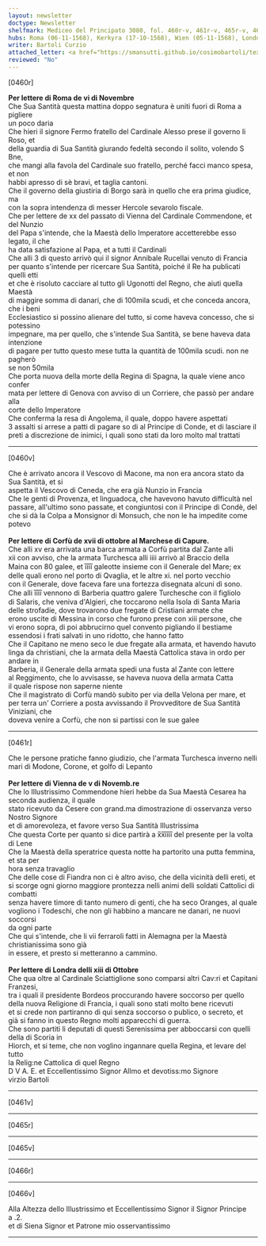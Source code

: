 ```yaml
---
layout: newsletter
doctype: Newsletter
shelfmark: Mediceo del Principato 3080, fol. 460r-v, 461r-v, 465r-v, 466r-v
hubs: Roma (06-11-1568), Kerkyra (17-10-1568), Wien (05-11-1568), London (13-10-1568)
writer: Bartoli Curzio
attached_letter: <a href="https://smansutti.github.io/cosimobartoli/texts/2979_041/">2979_041</a>
reviewed: "No"
---
```


[0460r]  
  
  
<strong>Per lettere di Roma de vi di Novembre</strong>  
Che Sua Santità questa mattina doppo segnatura è uniti fuori di Roma a pigliere  
un poco daria  
Che hieri il signore Fermo fratello del Cardinale Alesso prese il governo li Roso, et  
della guardia di Sua Santità giurando fedeltà secondo il solito, volendo S Bne,  
che mangi alla favola del Cardinale suo fratello, perché facci manco spesa, et non  
habbi apresso di sè bravi, et taglia cantoni.  
Che il governo della giustiria di Borgo sarà in quello che era prima giudice, ma  
con la sopra intendenza di messer Hercole sevarolo fiscale.  
Che per lettere de xx del passato di Vienna del Cardinale Commendone, et del Nunzio  
del Papa s'intende, che la Maestà dello Imperatore accetterebbe esso legato, il che  
ha data satisfazione al Papa, et a tutti il Cardinali  
Che alli 3 di questo arrivò qui il signor Annibale Rucellai venuto di Francia  
per quanto s'intende per ricercare Sua Santità, poiché il Re ha publicati quelli etti  
et che è risoluto cacciare al tutto gli Ugonotti del Regno, che aiuti quella Maestà  
di maggire somma di danari, che di 100mila scudi, et che conceda ancora, che i beni  
Ecclesiastico si possino alienare del tutto, si come haveva concesso, che si potessino  
impegnare, ma per quello, che s'intende Sua Santità, se bene haveva data intenzione  
di pagare per tutto questo mese tutta la quantità de 100mila scudi. non ne pagherò  
se non 50mila  
Che porta nuova della morte della Regina di Spagna, la quale viene anco confer  
mata per lettere di Genova con avviso di un Corriere, che passò per andare alla  
corte dello Imperatore  
Che conferma la resa di Angolema, il quale, doppo havere aspettati  
3 assalti si arrese a patti di pagare so di al Principe di Conde, et di lasciare il  
preti a discrezione de inimici, i quali sono stati da loro molto mal trattati  
  
---  

[0460v]  
  
  
Che è arrivato ancora il Vescovo di Macone, ma non era ancora stato da Sua Santità, et si  
aspetta il Vescovo di Ceneda, che era già Nunzio in Francia  
Che le genti di Provenza, et linguadoca, che havevono havuto difficultà nel  
passare, all'ultimo sono passate, et congiuntosi con il Principe di Condè, del  
che si dà la Colpa a Monsignor di Monsuch, che non le ha impedite come potevo  
<br/><strong>Per lettere di Corfù de xvii di ottobre al Marchese di Capure.</strong>  
Che alli xv era arrivata una barca armata a Corfù partita dal Zante alli  
xii con avviso, che la armata Turchesca alli iiii arrivò al Braccio della  
Maina con 80 galee, et i̅i̅i̅i̅ galeotte insieme con il Generale del Mare; ex  
delle quali erono nel porto di Qvaglia, et le altre xi. nel porto vecchio  
con il Generale, dove faceva fare una fortezza disegnata alcuni dì sono.  
Che alli i̅i̅i̅i̅ vennono di Barberia quattro galere Turchesche con il figliolo  
di Salaris, che veniva d'Algieri, che toccarono nella Isola di Santa Maria  
delle strofadie, dove trovarono due fregate di Cristiani armate che  
erono uscite di Messina in corso che furono prese con xiii persone, che  
vi erono sopra, di poi abbrucirno quel convento pigliando il bestiame  
essendosi i frati salvati in uno ridotto, che hanno fatto  
Che il Capitano ne meno seco le due fregate alla armata, et havendo havuto  
linga da christiani, che la armata della Maestà Cattolica stava in ordo per andare in  
Barberia, il Generale della armata spedi una fusta al Zante con lettere  
al Reggimento, che lo avvisasse, se haveva nuova della armata Catta  
il quale rispose non saperne niente  
Che il magistrato di Corfù mandò subito per via della Velona per mare, et  
per terra un' Corriere a posta avvissando il Provveditore de Sua Santità Viniziani, che  
doveva venire a Corfù, che non si partissi con le sue galee  
  
---  

[0461r]  
  
  
Che le persone pratiche fanno giudizio, che l'armata Turchesca inverno nelli  
mari di Modone, Corone, et golfo di Lepanto  
<br/><strong>Per lettere di Vienna de v di Novemb.re</strong>  
Che lo Illustrissimo Commendone hieri hebbe da Sua Maestà Cesarea ha seconda audienza, il quale  
stato ricevuto da Cesere con grand.ma dimostrazione di osservanza verso Nostro Signore  
et di amorevoleza, et favore verso Sua Santità Illustrissima  
Che questa Corte per quanto si dice partirà a x̅x̅i̅i̅i̅i̅ del presente per la volta di Lene  
Che la Maestà della speratrice questa notte ha partorito una putta femmina, et sta per  
hora senza travaglio  
Che delle cose di Fiandra non ci è altro aviso, che della vicinità delli ereti, et  
si scorge ogni giorno maggiore prontezza nelli animi delli soldati Cattolici di combatti  
senza havere timore di tanto numero di genti, che ha seco Oranges, al quale  
vogliono i Todeschi, che non gli habbino a mancare ne danari, ne nuovi soccorsi  
da ogni parte  
Che qui s'intende, che li vii ferraroli fatti in Alemagna per la Maestà christianissima sono già  
in essere, et presto si metteranno a cammino.  
<br/><strong>Per lettere di Londra delli xiii di Ottobre</strong>  
Che qua oltre al Cardinale Sciattiglione sono comparsi altri Cav:ri et Capitani Franzesi,  
tra i quali il presidente Bordeos proccurando havere soccorso per quello  
della nuova Religione di Francia, i quali sono stati molto bene ricevuti  
et si crede non partiranno di qui senza soccorso o publico, o secreto, et  
già si fanno in questo Regno molti apparecchi di guerra.  
Che sono partiti li deputati di questi Serenissima per abboccarsi con quelli della di Scoria in  
Hiorch, et si teme, che non voglino ingannare quella Regina, et levare del tutto  
la Relig:ne Cattolica di quel Regno  
D V A. E. et Eccellentissimo Signor Allmo et devotiss:mo Signore  
virzio Bartoli  
  
---  

[0461v]  
  
  
  
---  

[0465r]  
  
  
  
---  

[0465v]  
  
  
  
---  

[0466r]  
  
  
  
---  

[0466v]  
  
  
Alla Altezza dello Illustrissimo et Eccellentissimo Signor il Signor Principe  
a .2.  
et di Siena Signor et Patrone mio osservantissimo  
  
---  

